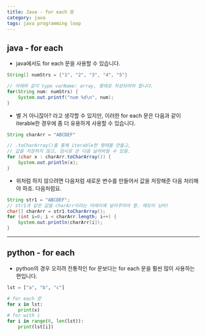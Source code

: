 ```yaml
---
title: Java - for each 문
category: java
tags: java programming loop
---
```


## java - for each 

- java에서도 for each 문을 사용할 수 있습니다.

```java
String[] numStrs = {"1", "2", "3", "4", "5"}

// 아래와 같이 type varName: array, 형태로 작성되어야 합니다.
for(String num: numStrs) {
    System.out.printf("num %d\n", num);
}
```

- 별 거 아니잖아? 라고 생각할 수 있지만, 이러한 for each 문은 다음과 같이 iterable한 경우에 좀 더 유용하게 사용할 수 있습니다.

```java
String charArr = "ABCDEF"

// .toCharArray()를 통해 iterable한 형태를 만들고, 
// 값을 저장하지 않고, 임시로 쓴 다음 날려버릴 수 있음.
for (char x : charArr.toCharArray()) {
    System.out.println(x);
}
```

- 위처럼 하지 않으려면 다음처럼 새로운 변수를 만들어서 값을 저장해준 다음 처리해야 하죠. 다음처럼요.

```java
String str1 = "ABCDEF";
// str1과 같은 값을 charArr이라는 어레이에 넣어주어야 함. 메모리 낭비!
char[] charArr = str1.toCharArray();
for (int i=0; i < charArr.length; i++) {
    System.out.println(charArr[i]);
}
```

---

## python - for each 

- python의 경우 오히려 전통적인 for 문보다는 for each 문을 훨씬 많이 사용하는 편입니다.

```python
lst = ["a", "b", "c"]

# for each 문
for x in lst:
    print(x)
# for with i 
for i in range(0, len(lst)):
    print(lst[i])
```
